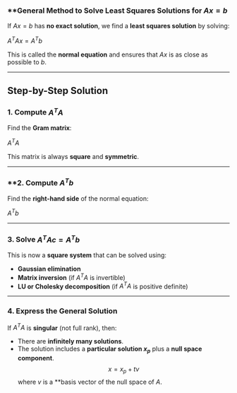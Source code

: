 ### **General Method to Solve Least Squares Solutions for $Ax=b$

If $Ax=b$ has **no exact solution**, we find a **least squares solution** by solving:

$A^TAx=A^Tb$

This is called the **normal equation** and ensures that $Ax$ is as close as possible to $b$.

---

## **Step-by-Step Solution**

### **1. Compute $A^TA$**

Find the **Gram matrix**:

$A^TA$

This matrix is always **square** and **symmetric**.

---

### **2. Compute $A^Tb$

Find the **right-hand side** of the normal equation:

$A^Tb$

---

### **3. Solve $A^TAc=A^Tb$**

This is now a **square system** that can be solved using:

- **Gaussian elimination**
- **Matrix inversion** (if $A^TA$ is invertible)
- **LU or Cholesky decomposition** (if $A^T A$ is positive definite)

---

### **4. Express the General Solution**

If $A^T A$ is **singular** (not full rank), then:

- There are **infinitely many solutions**.
- The solution includes a **particular solution $x_{p}$​** plus a **null space component**.
$$
x=x_{p}+tv
$$
where $v$ is a **basis vector of the null space of $A$.